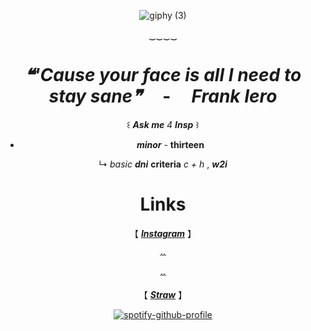 <div align='center'> 




![giphy (3)](https://github.com/user-attachments/assets/1a140669-5439-4187-a0c4-943476bd285f)

‿‿‿‿




# _❝'Cause your face is all I need to stay sane❞_   ‎ ‎  ‎ ‎ -  ‎ ‎ ‎ ‎   **_Frank Iero_**



꒰  **_Ask me_** _4_ **_Insp_** ꒱

+  **_minor_** - **thirteen**

↳
  _basic_ **_dni_** **criteria**  _c + h_ ,  **_w2i_**


   # Links

   
 【  [**_Instagram_**](https://www.instagram.com/nercofago/) 】

ꕀ



ꕀ


【  [**_Straw_**](https://66q.straw.page)  】




[![spotify-github-profile](https://spotify-github-profile.kittinanx.com/api/view?uid=31dsfo6hayd34vhqg7gfgqax4vra&cover_image=true&theme=natemoo-re&show_offline=false&background_color=5e5050&interchange=false&bar_color=544545&bar_color_cover=false)](https://github.com/kittinan/spotify-github-profile)







